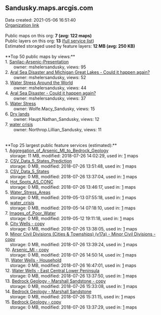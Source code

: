 <h2>Sandusky.maps.arcgis.com</h2> Data created: 2021-05-06 16:51:40 <br /><a target='new' href='https://Sandusky.maps.arcgis.com'>Organization link</a><br /><br />Public maps on this org: <b>7 (avg: 122 maps)</b><br />Public layers on this org: <b>13 </b>(<a target='new' href='https://services.arcgis.com/ktksnZcbW1w6ToO4/ArcGIS/rest/services'>full service list</a>)<br />Estimated storaged used by feature layers: <b>12 MB (avg: 250 KB)</b><br /><br />**Top 50 public maps by views:**<br />  1. <a target='new' href='https://www.arcgis.com/home/item.html?id=f69310c36d5c4013be0d4b3303611db5'>Sanilac-Arsenic-Presentation</a> <br />  &nbsp;&nbsp;&nbsp;&nbsp; &nbsp;&nbsp;owner: mshelersandusky, views: 95<br />  2. <a target='new' href='https://www.arcgis.com/home/item.html?id=7d11609e0bfd4167a78397d0202519b6'>Aral Sea Disaster and Michigan Great Lakes - Could it happen again?</a> <br />  &nbsp;&nbsp;&nbsp;&nbsp; &nbsp;&nbsp;owner: mshelersandusky, views: 52<br />  3. <a target='new' href='https://www.arcgis.com/home/item.html?id=69d332d578df4e3f9bc9646c060d6e1b'>Water Stress Around the World</a> <br />  &nbsp;&nbsp;&nbsp;&nbsp; &nbsp;&nbsp;owner: mshelersandusky, views: 44<br />  4. <a target='new' href='https://www.arcgis.com/home/item.html?id=144e1b0740fe4441b27649850974bfb9'>Aral Sea Disaster - Could it happen again?</a> <br />  &nbsp;&nbsp;&nbsp;&nbsp; &nbsp;&nbsp;owner: mshelersandusky, views: 37<br />  5. <a target='new' href='https://www.arcgis.com/home/item.html?id=cc4f5930133b49d38520686ba8f73d32'>Water Stress</a> <br />  &nbsp;&nbsp;&nbsp;&nbsp; &nbsp;&nbsp;owner: Wolfe.Macy_Sandusky, views: 15<br />  6. <a target='new' href='https://www.arcgis.com/home/item.html?id=ce685fabf5594e4ea3a9c1ead5cef3a8'>Dry lands</a> <br />  &nbsp;&nbsp;&nbsp;&nbsp; &nbsp;&nbsp;owner: Haupt.Nathan_Sandusky, views: 12<br />  7. <a target='new' href='https://www.arcgis.com/home/item.html?id=020dd06792c343018790f0939bea79af'>water crisis </a> <br />  &nbsp;&nbsp;&nbsp;&nbsp; &nbsp;&nbsp;owner: Northrop.Lillian_Sandusky, views: 11<br /><br /><br />**Top 25 largest public feature services (estimated):**<br /> 1. <a target='new' href='https://www.arcgis.com/home/item.html?id=d839298a90e145f284fa17565d76328d'>Aggregation_of_Arsenic_MI_to_Bedrock_Geology</a><br /> &nbsp;&nbsp;&nbsp;&nbsp;storage: 11 MB, modified: 2018-07-26 14:02:29,  used in: <a target='new' href='https://ed-ind-tb.s3-us-west-1.amazonaws.com/ADI/d839298a90e145f284fa17565d76328d.html'> 1</a> maps<br /> 2. <a target='new' href='https://www.arcgis.com/home/item.html?id=04bfbd9e1fcb4f3ba0eaac719742bdac'>CSV_Data_5_States_Prediction</a><br /> &nbsp;&nbsp;&nbsp;&nbsp;storage: 0 MB, modified: 2018-07-26 13:51:48,  used in: <a target='new' href='https://ed-ind-tb.s3-us-west-1.amazonaws.com/ADI/04bfbd9e1fcb4f3ba0eaac719742bdac.html'> 1</a> maps<br /> 3. <a target='new' href='https://www.arcgis.com/home/item.html?id=19b378e566514585a79379368a04df97'>CSV_Data_5_States</a><br /> &nbsp;&nbsp;&nbsp;&nbsp;storage: 0 MB, modified: 2018-07-26 13:37:04,  used in: <a target='new' href='https://ed-ind-tb.s3-us-west-1.amazonaws.com/ADI/19b378e566514585a79379368a04df97.html'> 1</a> maps<br /> 4. <a target='new' href='https://www.arcgis.com/home/item.html?id=7e6f399f9aa043649fedad396136e82e'>Hot_Spots_AS_CONC</a><br /> &nbsp;&nbsp;&nbsp;&nbsp;storage: 0 MB, modified: 2018-07-26 13:46:17,  used in: <a target='new' href='https://ed-ind-tb.s3-us-west-1.amazonaws.com/ADI/7e6f399f9aa043649fedad396136e82e.html'> 1</a> maps<br /> 5. <a target='new' href='https://www.arcgis.com/home/item.html?id=904e366b214143218c88c3b130328636'>Water_Stress_Areas</a><br /> &nbsp;&nbsp;&nbsp;&nbsp;storage: 0 MB, modified: 2019-05-13 07:55:18,  used in: <a target='new' href='https://ed-ind-tb.s3-us-west-1.amazonaws.com/ADI/904e366b214143218c88c3b130328636.html'> 1</a> maps<br /> 6. <a target='new' href='https://www.arcgis.com/home/item.html?id=955d8d21a01649aab2e6c416238be585'>water_crisis</a><br /> &nbsp;&nbsp;&nbsp;&nbsp;storage: 0 MB, modified: 2019-05-14 07:18:10,  used in: <a target='new' href='https://ed-ind-tb.s3-us-west-1.amazonaws.com/ADI/955d8d21a01649aab2e6c416238be585.html'> 1</a> maps<br /> 7. <a target='new' href='https://www.arcgis.com/home/item.html?id=28ca9a47c1b6456bad9f195ab4fd0654'>Images_of_Poor_Water</a><br /> &nbsp;&nbsp;&nbsp;&nbsp;storage: 0 MB, modified: 2019-05-12 19:11:18,  used in: <a target='new' href='https://ed-ind-tb.s3-us-west-1.amazonaws.com/ADI/28ca9a47c1b6456bad9f195ab4fd0654.html'> 1</a> maps<br /> 8. <a target='new' href='https://www.arcgis.com/home/item.html?id=7d02e4bb29814c93b531a677d6d84eda'>City Wells - copy</a><br /> &nbsp;&nbsp;&nbsp;&nbsp;storage: 0 MB, modified: 2018-07-26 13:38:05,  used in: <a target='new' href='https://ed-ind-tb.s3-us-west-1.amazonaws.com/ADI/7d02e4bb29814c93b531a677d6d84eda.html'> 1</a> maps<br /> 9. <a target='new' href='https://www.arcgis.com/home/item.html?id=0cef2e34678445ff8fe785c25925591c'>Minor Civil Divisions (Cities & Townships) (v17a) - Minor Civil Divisions - copy</a><br /> &nbsp;&nbsp;&nbsp;&nbsp;storage: 0 MB, modified: 2018-07-26 13:39:24,  used in: <a target='new' href='https://ed-ind-tb.s3-us-west-1.amazonaws.com/ADI/0cef2e34678445ff8fe785c25925591c.html'> 1</a> maps<br /> 10. <a target='new' href='https://www.arcgis.com/home/item.html?id=e7b5f2cafca84ff4b567f6e46f1d89ab'>Arsenic_MI - copy</a><br /> &nbsp;&nbsp;&nbsp;&nbsp;storage: 0 MB, modified: 2018-07-26 14:50:14,  used in: <a target='new' href='https://ed-ind-tb.s3-us-west-1.amazonaws.com/ADI/e7b5f2cafca84ff4b567f6e46f1d89ab.html'> 1</a> maps<br /> 11. <a target='new' href='https://www.arcgis.com/home/item.html?id=bc25bd295d184470806c8a7cf0e844a3'>Water Wells - Household</a><br /> &nbsp;&nbsp;&nbsp;&nbsp;storage: 0 MB, modified: 2018-07-26 16:47:01,  used in: <a target='new' href='https://ed-ind-tb.s3-us-west-1.amazonaws.com/ADI/bc25bd295d184470806c8a7cf0e844a3.html'> 1</a> maps<br /> 12. <a target='new' href='https://www.arcgis.com/home/item.html?id=cf2b6f8a033745e8b9faa00a8d24ddfb'>Water Wells - East Central Lower Peninsula</a><br /> &nbsp;&nbsp;&nbsp;&nbsp;storage: 0 MB, modified: 2018-07-26 13:37:50,  used in: <a target='new' href='https://ed-ind-tb.s3-us-west-1.amazonaws.com/ADI/cf2b6f8a033745e8b9faa00a8d24ddfb.html'> 1</a> maps<br /> 13. <a target='new' href='https://www.arcgis.com/home/item.html?id=17cd810f5493418b91dc28fd3e07de0c'>Bedrock Geology - Marshall Sandstone - copy</a><br /> &nbsp;&nbsp;&nbsp;&nbsp;storage: 0 MB, modified: 2018-07-26 15:33:08,  used in: <a target='new' href='https://ed-ind-tb.s3-us-west-1.amazonaws.com/ADI/17cd810f5493418b91dc28fd3e07de0c.html'> 1</a> maps<br /> 14. <a target='new' href='https://www.arcgis.com/home/item.html?id=5263e183f9844a9c8190bc34c471c345'>Bedrock Geology - Marshall Sandstone</a><br /> &nbsp;&nbsp;&nbsp;&nbsp;storage: 0 MB, modified: 2018-07-26 15:31:15,  used in: <a target='new' href='https://ed-ind-tb.s3-us-west-1.amazonaws.com/ADI/5263e183f9844a9c8190bc34c471c345.html'> 1</a> maps<br /> 15. <a target='new' href='https://www.arcgis.com/home/item.html?id=e6aecd9fb787476db18f15cd964368d3'>Bedrock Geology - copy</a><br /> &nbsp;&nbsp;&nbsp;&nbsp;storage: 0 MB, modified: 2018-07-26 13:37:29,  used in: <a target='new' href='https://ed-ind-tb.s3-us-west-1.amazonaws.com/ADI/e6aecd9fb787476db18f15cd964368d3.html'> 1</a> maps<br />